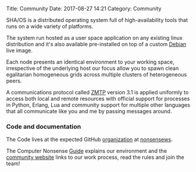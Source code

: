 Title: Community
Date: 2017-08-27 14:21
Category: Community

SHA/OS is a distributed operating system full of high-availability tools that runs on a wide variety of platforms.

The system run hosted as a user space application on any existing linux distribution and it's also available pre-installed on top of a custom [Debian](https://debian.org) live image.

Each node presents an identical environment to your working space, irrespective of the underlying host our focus allow you to spawn clean egalitarian homogeneous grids across multiple clusters of heterogeneous peers.

A communications protocol called [ZMTP](http://zmtp.org) version 3.1 is applied uniformly to access both local and remote resources with official support for processes in Python, Erlang, Lua and community support for multiple other languages that all communicate like you and me by passing messages around.

### Code and documentation

The Code lives at the expected GitHub [organization](https://github.com/nonsensews) at [nonsensews](https://github.com/nonsensews).

The Computer Nonsense [Guide](https://github.com/nonsensews/guide/wiki) explains our environment and the [community website](https://nonsense.ws) links to our work process, read the rules and join the team!
